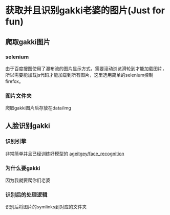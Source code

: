# 获取并且识别gakki老婆的图片(Just for fun)
## 爬取gakki图片

### selenium
由于百度搜图使用了瀑布流的图片显示方式，需要滚动浏览滑轮到才能加载图片，  
所以需要能加载js代码才能加载到所有图片，这里选用简单的selenium控制firefox。

### 图片文件夹
爬取gakki图片后存放在data/img


## 人脸识别gakki

### 识别引擎
非常简单并且已经训练好模型的 [ageitgey/face_recognition](https://github.com/ageitgey/face_recognition)

### 为什么要gakki
因为我就要爬你们老婆

### 识别后的处理逻辑
识别后将图片的symlinks到对应的文件夹
